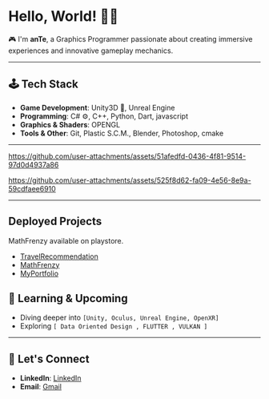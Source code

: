 # Hello, World! 👋🏻

🎮 I'm **anTe**, a Graphics Programmer passionate about creating immersive experiences and innovative gameplay mechanics.  

---

## 🕹️ Tech Stack

- **Game Development**: Unity3D 🌌, Unreal Engine
- **Programming**: C# ⚙️, C++, Python, Dart, javascript
- **Graphics & Shaders**: OPENGL
- **Tools & Other**: Git, Plastic S.C.M., Blender, Photoshop, cmake

---
<!-- <img src="https://github-readme-stats.vercel.app/api?username=Ante-237&show_icons=true&theme=tokyonight" width="1000" /> -->
<!-- https://github.com/user-attachments/assets/3a713213-7a32-47b1-80b9-0526be20dd7a -->



https://github.com/user-attachments/assets/51afedfd-0436-4f81-9514-97d0d4937a86



https://github.com/user-attachments/assets/525f8d62-fa09-4e56-8e9a-59cdfaee6910


---
## Deployed Projects
MathFrenzy available on playstore.
- [TravelRecommendation](https://ante-237.github.io/travelbooking.github.io/travelRecommendation/travel_recommendation.htm)
- [MathFrenzy](https://play.google.com/store/apps/details?id=com.ReverseStudios.MathFrenzy)
- [MyPortfolio](https://ante-237.github.io/responsive_design/0-index.html)

## 🌱 Learning & Upcoming
- Diving deeper into `[Unity, Oculus, Unreal Engine, OpenXR]`
- Exploring `[ Data Oriented Design , FLUTTER , VULKAN ]`
---
## 🤝 Let's Connect


- **LinkedIn**: [LinkedIn](https://www.linkedin.com/in/nwalahnjie-akumawah-51a88b20b)
- **Email**: [Gmail](mailto:akumawahanye@gmail.com)




